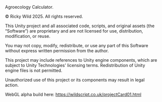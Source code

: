 
Agroecology Calculator. 

© Ricky Wild 2025. All rights reserved.

This Unity project and all associated code, scripts, and original assets (the “Software”) are proprietary and are not licensed for use, distribution, modification, or reuse.

You may not copy, modify, redistribute, or use any part of this Software without express written permission from the author.

This project may include references to Unity engine components, which are subject to Unity Technologies' licensing terms. Redistribution of Unity engine files is not permitted.

Unauthorized use of this project or its components may result in legal action.



WebGL alpha build here: https://wildscript.co.uk/projectCard01.html
